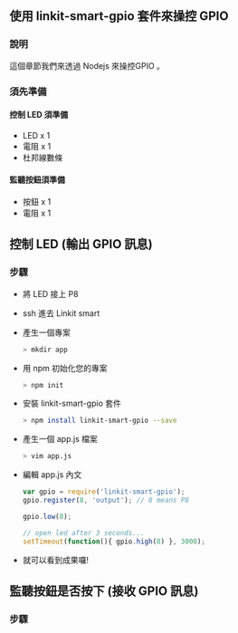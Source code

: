 ## 使用 linkit-smart-gpio 套件來操控 GPIO 

### 說明

這個章節我們來透過 Nodejs 來操控GPIO 。

### 須先準備

#### 控制 LED 須準備
* LED x 1
* 電阻 x 1
* 杜邦線數條

#### 監聽按鈕須準備
* 按鈕 x 1
* 電阻 x 1

## 控制 LED (輸出 GPIO 訊息)

### 步驟
* 將 LED 接上 P8
* ssh 進去 Linkit smart
* 產生一個專案
    ``` bash
    > mkdir app
    ```
* 用 npm 初始化您的專案
    ``` bash
    > npm init
    ```
* 安裝 linkit-smart-gpio 套件
    ``` bash
    > npm install linkit-smart-gpio --save
    ```
    
* 產生一個 app.js 檔案
    ``` bash 
    > vim app.js
    ```
* 編輯 app.js 內文
    ``` js
    var gpio = require('linkit-smart-gpio');
    gpio.register(8, 'output'); // 8 means P8

    gpio.low(8);

    // open led after 3 seconds...
    setTimeout(function(){ gpio.high(8) }, 3000);
    ```
* 就可以看到成果囉!


## 監聽按鈕是否按下 (接收 GPIO 訊息) 
### 步驟
    

        

    
